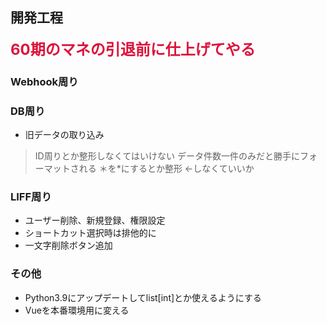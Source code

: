 ## 開発工程
<font color=crimson size=5>**60期のマネの引退前に仕上げてやる**</font>

### Webhook周り


### DB周り
- 旧データの取り込み
> ID周りとか整形しなくてはいけない
> データ件数一件のみだと勝手にフォーマットされる
> ＊を*にするとか整形 ←しなくていいか

### LIFF周り
- ユーザー削除、新規登録、権限設定
- ショートカット選択時は排他的に
- 一文字削除ボタン追加

### その他
- Python3.9にアップデートしてlist[int]とか使えるようにする
- Vueを本番環境用に変える
